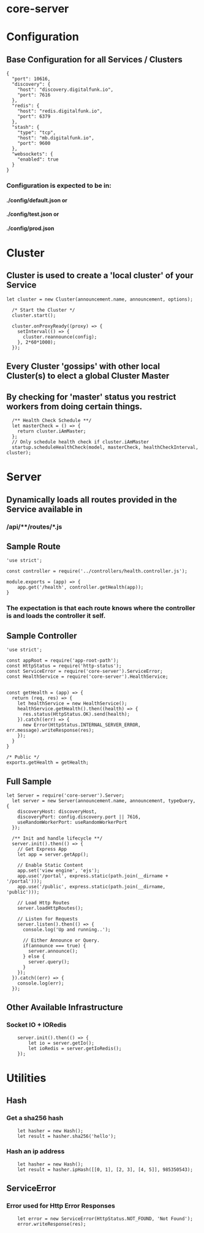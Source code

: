 # core-server

# Configuration
## Base Configuration for all Services / Clusters
```
{
  "port": 10616,
  "discovery": {
    "host": "discovery.digitalfunk.io",
    "port": 7616
  },
  "redis": {
    "host": "redis.digitalfunk.io",
    "port": 6379
  },
  "stash": {
    "type": "tcp",
    "host": "mb.digitalfunk.io",
    "port": 9600
  },
  "websockets": {
    "enabled": true
  }
}
```
### Configuration is expected to be in:
#### ./config/default.json or
#### ./config/test.json or
#### ./config/prod.json

# Cluster
## Cluster is used to create a 'local cluster' of your Service

```
let cluster = new Cluster(announcement.name, announcement, options);

  /* Start the Cluster */
  cluster.start();

  cluster.onProxyReady((proxy) => {
    setInterval(() => {
      cluster.reannounce(config);
    }, 2*60*1000);
  });
```

## Every Cluster 'gossips' with other local Cluster(s) to elect a global Cluster Master
## By checking for 'master' status you restrict workers from doing certain things.
```
  /** Health Check Schedule **/
  let masterCheck = () => {
    return cluster.iAmMaster;
  };
  // Only schedule health check if cluster.iAmMaster
  startup.scheduleHealthCheck(model, masterCheck, healthCheckInterval, cluster);
```
# Server
## Dynamically loads all routes provided in the Service available in
### /api/**/routes/*.js
## Sample Route
```
'use strict';

const controller = require('../controllers/health.controller.js');

module.exports = (app) => {
    app.get('/health', controller.getHealth(app));
}
```
### The expectation is that each route knows where the controller is and loads the controller it self.

## Sample Controller
```
'use strict';

const appRoot = require('app-root-path');
const HttpStatus = require('http-status');
const ServiceError = require('core-server').ServiceError;
const HealthService = require('core-server').HealthService;


const getHealth = (app) => {
  return (req, res) => {
    let healthService = new HealthService();
    healthService.getHealth().then((health) => {
      res.status(HttpStatus.OK).send(health);
    }).catch((err) => {
      new Error(HttpStatus.INTERNAL_SERVER_ERROR, err.message).writeResponse(res);
    });
  }
}

/* Public */
exports.getHealth = getHealth;
```
## Full Sample
```
let Server = require('core-server').Server;
  let server = new Server(announcement.name, announcement, typeQuery, {
    discoveryHost: discoveryHost,
    discoveryPort: config.discovery.port || 7616,
    useRandomWorkerPort: useRandomWorkerPort
  });

  /** Init and handle lifecycle **/
  server.init().then(() => {
    // Get Express App
    let app = server.getApp();

    // Enable Static Content
    app.set('view engine', 'ejs');
    app.use('/portal', express.static(path.join(__dirname + '/portal')));
    app.use('/public', express.static(path.join(__dirname, 'public')));

    // Load Http Routes
    server.loadHttpRoutes();

    // Listen for Requests
    server.listen().then(() => {
      console.log('Up and running..');

      // Either Announce or Query.
      if(announce === true) {
        server.announce();
      } else {
        server.query();
      }
    });
  }).catch((err) => {
    console.log(err);  
  });

```

## Other Available Infrastructure
### Socket IO + IORedis
```
    server.init().then(() => {
        let io = server.getIo();
        let ioRedis = server.getIoRedis();
    });
```

# Utilities
## Hash
### Get a sha256 hash
```
    let hasher = new Hash();
    let result = hasher.sha256('hello');
```

### Hash an ip address
```
    let hasher = new Hash();
    let result = hasher.ipHash([[0, 1], [2, 3], [4, 5]], 985350543);
```

## ServiceError
### Error used for Http Error Responses
```
    let error = new ServiceError(HttpStatus.NOT_FOUND, 'Not Found');
    error.writeResponse(res);
```